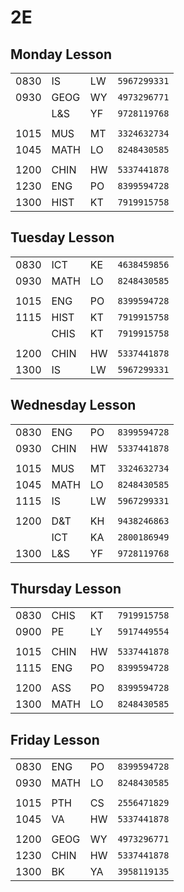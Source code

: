 # **2E**

## Monday Lesson
|      |      |    |              |
| ---- | ---- | -- | ------------ |
| 0830 | IS   | LW | `5967299331` |
| 0930 | GEOG | WY | `4973296771` |
|      | L&S  | YF | `9728119768` |
|      |      |    |              |
| 1015 | MUS  | MT | `3324632734` |
| 1045 | MATH | LO | `8248430585` |
|      |      |    |              |
| 1200 | CHIN | HW | `5337441878` |
| 1230 | ENG  | PO | `8399594728` |
| 1300 | HIST | KT | `7919915758` |

## Tuesday Lesson
|      |      |    |              |
| ---- | ---- | -- | ------------ |
| 0830 | ICT  | KE | `4638459856` |
| 0930 | MATH | LO | `8248430585` |
|      |      |    |              |
| 1015 | ENG  | PO | `8399594728` |
| 1115 | HIST | KT | `7919915758` |
|      | CHIS | KT | `7919915758` |
|      |      |    |              |
| 1200 | CHIN | HW | `5337441878` |
| 1300 | IS   | LW | `5967299331` |

## Wednesday Lesson
|      |      |    |              |
| ---- | ---- | -- | ------------ |
| 0830 | ENG  | PO | `8399594728` |
| 0930 | CHIN | HW | `5337441878` |
|      |      |    |              |
| 1015 | MUS  | MT | `3324632734` |
| 1045 | MATH | LO | `8248430585` |
| 1115 | IS   | LW | `5967299331` |
|      |      |    |              |
| 1200 | D&T  | KH | `9438246863` |
|      | ICT  | KA | `2800186949` |
| 1300 | L&S  | YF | `9728119768` |

## Thursday Lesson
|      |      |    |              |
| ---- | ---- | -- | ------------ |
| 0830 | CHIS | KT | `7919915758` |
| 0900 | PE   | LY | `5917449554` |
|      |      |    |              |
| 1015 | CHIN | HW | `5337441878` |
| 1115 | ENG  | PO | `8399594728` |
|      |      |    |              |
| 1200 | ASS  | PO | `8399594728` |
| 1300 | MATH | LO | `8248430585` |

## Friday Lesson
|      |      |    |              |
| ---- | ---- | -- | ------------ |
| 0830 | ENG  | PO | `8399594728` |
| 0930 | MATH | LO | `8248430585` |
|      |      |    |              |
| 1015 | PTH  | CS | `2556471829` |
| 1045 | VA   | HW | `5337441878` |
|      |      |    |              |
| 1200 | GEOG | WY | `4973296771` |
| 1230 | CHIN | HW | `5337441878` |
| 1300 | BK   | YA | `3958119135` |